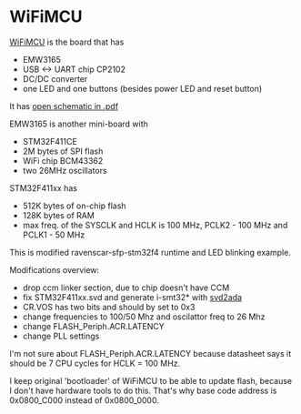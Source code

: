 # WiFiMCU

[WiFiMCU](http://www.wifimcu.com/) is the board that has
 * EMW3165
 * USB <-> UART chip CP2102
 * DC/DC converter
 * one LED and one buttons (besides power LED and reset button)

It has [open schematic in .pdf](https://github.com/SmartArduino/WiFiMCU/blob/master/Document/WiFiMCU_SCH.pdf)

EMW3165 is another mini-board with
 * STM32F411CE
 * 2M bytes of SPI flash
 * WiFi chip BCM43362
 * two 26MHz oscillators

STM32F411xx has
 * 512K bytes of on-chip flash
 * 128K bytes of RAM
 * max freq. of the SYSCLK and HCLK is 100 MHz, PCLK2 - 100 MHz and PCLK1 - 50 MHz

This is modified ravenscar-sfp-stm32f4 runtime and LED blinking example.

Modifications overview:
 * drop ccm linker section, due to chip doesn't have CCM
 * fix STM32F411xx.svd and generate i-smt32* with [svd2ada](https://github.com/adacore/svd2ada)
 * CR.VOS has two bits and should by set to 0x3
 * change frequencies to 100/50 Mhz and oscilattor freq to 26 Mhz
 * change FLASH_Periph.ACR.LATENCY
 * change PLL settings

I'm not sure about FLASH_Periph.ACR.LATENCY because datasheet says it
should be 7 CPU cycles for HCLK = 100 MHz.

I keep original 'bootloader' of WiFiMCU to be able to update flash,
because I don't have hardware tools to do this. That's why base code
address is 0x0800_C000 instead of 0x0800_0000.


